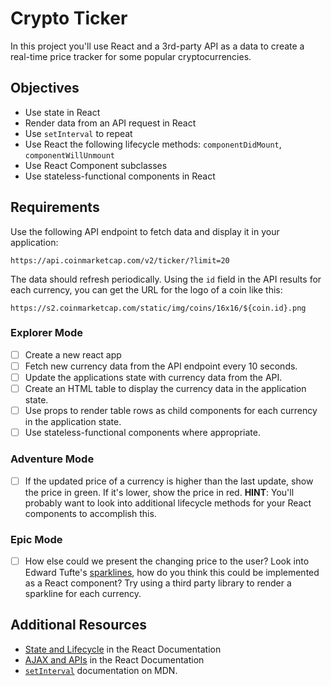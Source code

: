 # Crypto Ticker

In this project you'll use React and a 3rd-party API as a data to create a real-time price tracker for some popular cryptocurrencies.

## Objectives

- Use state in React
- Render data from an API request in React
- Use `setInterval` to repeat
- Use React the following lifecycle methods: `componentDidMount`, `componentWillUnmount`
- Use React Component subclasses
- Use stateless-functional components in React

## Requirements

Use the following API endpoint to fetch data and display it in your application:

```
https://api.coinmarketcap.com/v2/ticker/?limit=20
```

The data should refresh periodically. Using the `id` field in the API results for each currency, you can get the URL for the logo of a coin like this:

```
https://s2.coinmarketcap.com/static/img/coins/16x16/${coin.id}.png
```

### Explorer Mode

- [ ] Create a new react app
- [ ] Fetch new currency data from the API endpoint every 10 seconds.
- [ ] Update the applications state with currency data from the API.
- [ ] Create an HTML table to display the currency data in the application state.
- [ ] Use props to render table rows as child components for each currency in the application state.
- [ ] Use stateless-functional components where appropriate.

### Adventure Mode

- [ ] If the updated price of a currency is higher than the last update, show the price in green. If it's lower, show the price in red. **HINT**: You'll probably want to look into additional lifecycle methods for your React components to accomplish this.

### Epic Mode

- [ ] How else could we present the changing price to the user? Look into Edward Tufte's [sparklines](https://en.wikipedia.org/wiki/Sparkline), how do you think this could be implemented as a React component? Try using a third party library to render a sparkline for each currency.

## Additional Resources

- [State and Lifecycle](https://reactjs.org/docs/state-and-lifecycle.html) in the React Documentation
- [AJAX and APIs](https://reactjs.org/docs/faq-ajax.html) in the React Documentation
- [`setInterval`](https://developer.mozilla.org/en-US/docs/Web/API/WindowOrWorkerGlobalScope/setInterval) documentation on MDN.

